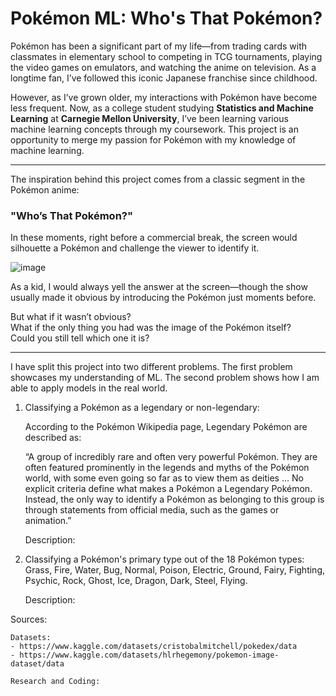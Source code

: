 # Pokémon ML: Who's That Pokémon?

Pokémon has been a significant part of my life—from trading cards with classmates in elementary school to competing in TCG tournaments, playing the video games on emulators, and watching the anime on television. As a longtime fan, I’ve followed this iconic Japanese franchise since childhood. 

However, as I’ve grown older, my interactions with Pokémon have become less frequent. Now, as a college student studying **Statistics and Machine Learning** at **Carnegie Mellon University**, I’ve been learning various machine learning concepts through my coursework. This project is an opportunity to merge my passion for Pokémon with my knowledge of machine learning.

---

The inspiration behind this project comes from a classic segment in the Pokémon anime:  
### **"Who’s That Pokémon?"**

In these moments, right before a commercial break, the screen would silhouette a Pokémon and challenge the viewer to identify it.

![image](https://github.com/user-attachments/assets/c8ddf82f-97ee-4646-acfa-7d7286d0b918)

As a kid, I would always yell the answer at the screen—though the show usually made it obvious by introducing the Pokémon just moments before.

But what if it wasn’t obvious?  
What if the only thing you had was the image of the Pokémon itself?  
Could you still tell which one it is?

---

I have split this project into two different problems. The first problem showcases
my understanding of ML. The second problem shows how I am able to apply models 
in the real world. 

1. Classifying a Pokémon as a legendary or non-legendary:

    According to the Pokémon Wikipedia page, Legendary Pokémon are described as:

    “A group of incredibly rare and often very powerful Pokémon. They are often 
    featured prominently in the legends and myths of the Pokémon world, with 
    some even going so far as to view them as deities … No explicit criteria 
    define what makes a Pokémon a Legendary Pokémon. Instead, the only way to 
    identify a Pokémon as belonging to this group is through statements from 
    official media, such as the games or animation.”

    Description: 

2. Classifying a Pokémon's primary type out of the 18 Pokémon types:
    Grass, Fire, Water, Bug, Normal, Poison, Electric, Ground, 
    Fairy, Fighting, Psychic, Rock, Ghost, Ice, Dragon, Dark, 
    Steel, Flying. 

    Description:


Sources:

    Datasets:
    - https://www.kaggle.com/datasets/cristobalmitchell/pokedex/data
    - https://www.kaggle.com/datasets/hlrhegemony/pokemon-image-dataset/data

    Research and Coding:
    

